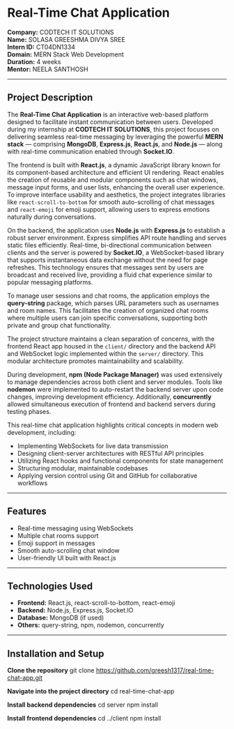 # Real-Time Chat Application

**Company:** CODTECH IT SOLUTIONS  
**Name:** SOLASA GREESHMA DIVYA SREE  
**Intern ID:** CT04DN1334  
**Domain:** MERN Stack Web Development  
**Duration:** 4 weeks  
**Mentor:** NEELA SANTHOSH  

---

## Project Description

The **Real-Time Chat Application** is an interactive web-based platform designed to facilitate instant communication between users. Developed during my internship at **CODTECH IT SOLUTIONS**, this project focuses on delivering seamless real-time messaging by leveraging the powerful **MERN stack** — comprising **MongoDB**, **Express.js**, **React.js**, and **Node.js** — along with real-time communication enabled through **Socket.IO**.

The frontend is built with **React.js**, a dynamic JavaScript library known for its component-based architecture and efficient UI rendering. React enables the creation of reusable and modular components such as chat windows, message input forms, and user lists, enhancing the overall user experience. To improve interface usability and aesthetics, the project integrates libraries like `react-scroll-to-bottom` for smooth auto-scrolling of chat messages and `react-emoji` for emoji support, allowing users to express emotions naturally during conversations.

On the backend, the application uses **Node.js** with **Express.js** to establish a robust server environment. Express simplifies API route handling and serves static files efficiently. Real-time, bi-directional communication between clients and the server is powered by **Socket.IO**, a WebSocket-based library that supports instantaneous data exchange without the need for page refreshes. This technology ensures that messages sent by users are broadcast and received live, providing a fluid chat experience similar to popular messaging platforms.

To manage user sessions and chat rooms, the application employs the **query-string** package, which parses URL parameters such as usernames and room names. This facilitates the creation of organized chat rooms where multiple users can join specific conversations, supporting both private and group chat functionality.

The project structure maintains a clean separation of concerns, with the frontend React app housed in the `client/` directory and the backend API and WebSocket logic implemented within the `server/` directory. This modular architecture promotes maintainability and scalability.

During development, **npm (Node Package Manager)** was used extensively to manage dependencies across both client and server modules. Tools like **nodemon** were implemented to auto-restart the backend server upon code changes, improving development efficiency. Additionally, **concurrently** allowed simultaneous execution of frontend and backend servers during testing phases.

This real-time chat application highlights critical concepts in modern web development, including:

- Implementing WebSockets for live data transmission  
- Designing client-server architectures with RESTful API principles  
- Utilizing React hooks and functional components for state management  
- Structuring modular, maintainable codebases  
- Applying version control using Git and GitHub for collaborative workflows

---

## Features

- Real-time messaging using WebSockets  
- Multiple chat rooms support  
- Emoji support in messages  
- Smooth auto-scrolling chat window  
- User-friendly UI built with React.js  

---

## Technologies Used

- **Frontend:** React.js, react-scroll-to-bottom, react-emoji  
- **Backend:** Node.js, Express.js, Socket.IO  
- **Database:** MongoDB (if used)  
- **Others:** query-string, npm, nodemon, concurrently  

---

## Installation and Setup

**Clone the repository**
git clone https://github.com/greesh1317/real-time-chat-app.git

**Navigate into the project directory**
cd real-time-chat-app

**Install backend dependencies**
cd server
npm install

**Install frontend dependencies**
cd ../client
npm install









